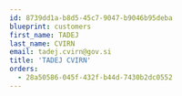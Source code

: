 ```yaml
---
id: 8739dd1a-b8d5-45c7-9047-b9046b95deba
blueprint: customers
first_name: TADEJ
last_name: CVIRN
email: tadej.cvirn@gov.si
title: 'TADEJ CVIRN'
orders:
  - 28a50586-045f-432f-b44d-7430b2dc0552
---
```

